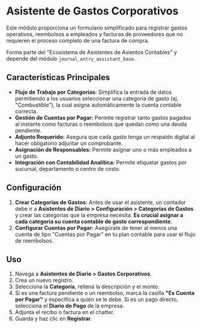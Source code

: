 # Asistente de Gastos Corporativos

Este módulo proporciona un formulario simplificado para registrar gastos operativos, reembolsos a empleados y facturas de proveedores que no requieren el proceso completo de una factura de compra.

Forma parte del "Ecosistema de Asistentes de Asientos Contables" y depende del módulo `journal_entry_assistant_base`.

## Características Principales

- **Flujo de Trabajo por Categorías:** Simplifica la entrada de datos permitiendo a los usuarios seleccionar una categoría de gasto (ej. "Combustible"), la cual asigna automáticamente la cuenta contable correcta.
- **Gestión de Cuentas por Pagar:** Permite registrar tanto gastos pagados al instante como facturas o reembolsos que quedan como una deuda pendiente.
- **Adjunto Requerido:** Asegura que cada gasto tenga un respaldo digital al hacer obligatorio adjuntar un comprobante.
- **Asignación de Responsables:** Permite asignar uno o más empleados a un gasto.
- **Integración con Contabilidad Analítica:** Permite etiquetar gastos por sucursal, departamento o centro de costo.

## Configuración

1. **Crear Categorías de Gastos:** Antes de usar el asistente, un contador debe ir a **Asistentes de Diario > Configuración > Categorías de Gastos** y crear las categorías que la empresa necesita. **Es crucial asignar a cada categoría su cuenta contable de gasto correspondiente.**
2. **Configurar Cuentas por Pagar:** Asegúrate de tener al menos una cuenta de tipo "Cuentas por Pagar" en tu plan contable para usar el flujo de reembolsos.

## Uso

1. Navega a **Asistentes de Diario > Gastos Corporativos**.
2. Crea un nuevo registro.
3. Selecciona la **Categoría**, rellena la descripción y el monto.
4. Si es una factura pendiente o un reembolso, marca la casilla **"Es Cuenta por Pagar"** y especifica a quién se le debe. Si es un pago directo, selecciona el **Diario de Pago** de la empresa.
5. Adjunta el recibo o factura en el chatter.
6. Guarda y haz clic en **Registrar**.
